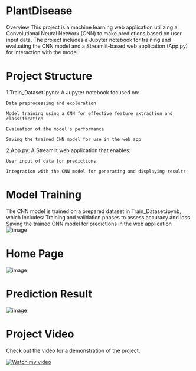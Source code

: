 # PlantDisease
Overview
This project is a machine learning web application utilizing a Convolutional Neural Network (CNN) to make predictions based on user input data. The project includes a Jupyter notebook for training and evaluating the CNN model and a Streamlit-based web application (App.py) for interaction with the model.

# Project Structure
1.Train_Dataset.ipynb: A Jupyter notebook focused on:
  
    Data preprocessing and exploration
    
    Model training using a CNN for effective feature extraction and classification
    
    Evaluation of the model's performance
    
    Saving the trained CNN model for use in the web app
    
2.App.py: A Streamlit web application that enables:
    
    User input of data for predictions
    
    Integration with the CNN model for generating and displaying results



# Model Training
The CNN model is trained on a prepared dataset in Train_Dataset.ipynb, which includes:
Training and validation phases to assess accuracy and loss
Saving the trained CNN model for predictions in the web application
![image](https://github.com/user-attachments/assets/75a6a85f-2d95-41a1-bff2-f6bd835ce4cc)

# Home Page
![image](https://github.com/user-attachments/assets/05e8e2da-b740-41cd-b597-60cd7b754481)

# Prediction Result
![image](https://github.com/user-attachments/assets/46eaba37-5a84-4583-b1ab-af372bb71dba)


# Project Video
Check out the video for a demonstration of the project.

[![Watch my video](https://img.youtube.com/vi/LU-vH9mSPc8/0.jpg)](https://youtu.be/LU-vH9mSPc8)


